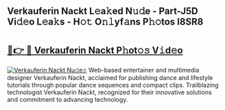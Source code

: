 ## Verkauferin Nackt L𝚎a𝚔ed N𝚞𝚍e - Part-J5D Vi𝚍𝚎o L𝚎a𝚔s - H𝚘𝚝 O𝚗𝚕yf𝚊ns P𝚑𝚘tos I8SR8

# <h2><a href="http://kff7f7n.oniu.top/?m=Verkauferin+Nackt">🔗👉 🔴 Verkauferin Nackt P𝚑ot𝚘𝚜 V𝚒d𝚎o</a></h2>

[![Verkauferin Nackt Nu𝚍e𝚜](https://i.imgur.com/0qMVB7G.gif)](http://kff7f7n.oniu.top/?m=Verkauferin+Nackt)
Web-based entertainer and multimedia designer Verkauferin Nackt, acclaimed for publishing dance and lifestyle tutorials through popular dance sequences and compact clips. Trailblazing technologist Verkauferin Nackt, recognized for their innovative solutions and commitment to advancing technology.  
